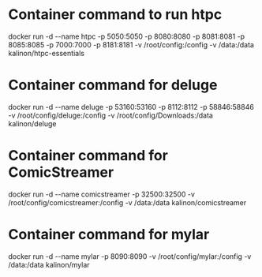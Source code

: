 # Container command to run htpc
docker run -d --name htpc -p 5050:5050 -p 8080:8080 -p 8081:8081 -p 8085:8085 -p 7000:7000 -p 8181:8181 -v /root/config:/config -v /data:/data kalinon/htpc-essentials  

# Container command for deluge
docker run -d --name deluge -p 53160:53160 -p 8112:8112 -p 58846:58846 -v /root/config/deluge:/config -v /root/config/Downloads:/data  kalinon/deluge  

# Container command for ComicStreamer
docker run -d --name comicstreamer -p 32500:32500 -v /root/config/comicstreamer:/config -v /data:/data kalinon/comicstreamer  

# Container command for mylar
docker run -d --name mylar -p 8090:8090 -v /root/config/mylar:/config -v /data:/data kalinon/mylar  
